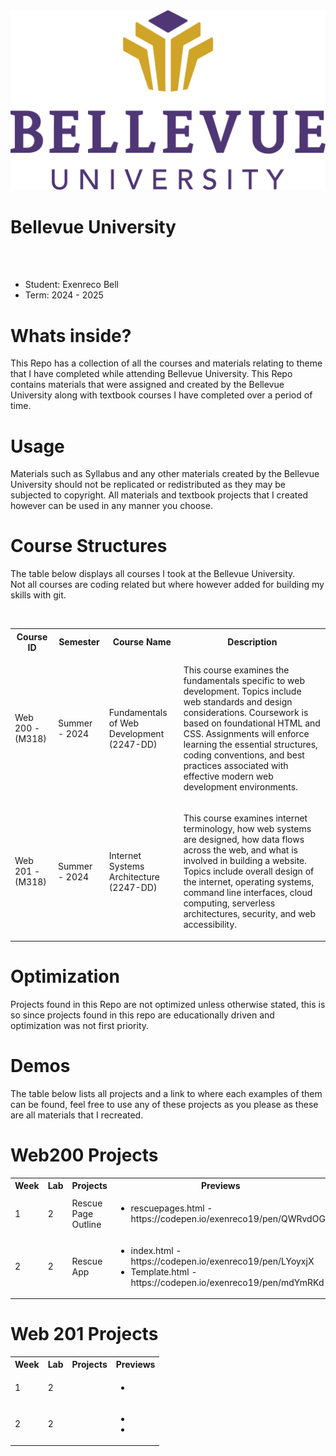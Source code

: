 
<img src="./Bellevue-University.png" alt="Bellevue Logo" style="margin: auto;">

# Bellevue University

<br>
<br>

<ul>
    <li>Student: Exenreco Bell</li>
    <li>Term: 2024 - 2025</li>
</ul>

# Whats inside?
<p>
    This Repo has a collection of all the courses and materials relating to theme that I have 
    completed while attending Bellevue University. This Repo contains materials that were 
    assigned and created by the Bellevue University along with textbook courses I have 
    completed over a period of time.
</p>

# Usage
<p>
    Materials such as Syllabus and any other materials 
    created by the Bellevue University should not be replicated or redistributed as they
    may be subjected to copyright. All materials and textbook projects that I created however 
    can be used in any manner you choose.
</p>

# Course Structures
<p>
    The table below displays all courses I took at the Bellevue University. <br>
    Not all courses are coding related but where however added for building my skills with git.
</p>
<br>
<table>
    <tr>
        <th>Course ID</th>
        <th>Semester</th>
        <th>Course Name</th>
        <th>Description</th>
    </tr>
    <tr>
        <td>Web 200 - (M318)</td>
        <td>Summer - 2024</td>
        <td>Fundamentals of Web Development (2247-DD)</td>
        <td>
            <p>
                This course examines the fundamentals specific to web development. 
                Topics include web standards and design considerations. Coursework 
                is based on foundational HTML and CSS. Assignments will enforce 
                learning the essential structures, coding conventions, and best 
                practices associated with effective modern web development environments.
            </p>
        </td>
    </tr>
    <tr>
        <td>Web 201 - (M318)</td>
        <td>Summer - 2024</td>
        <td>Internet Systems Architecture (2247-DD)</td>
        <td>
            <p>
                This course examines internet terminology, how web systems are designed, 
                how data flows across the web, and what is involved in building a website. 
                Topics include overall design of the internet, operating systems, command line interfaces, 
                cloud computing, serverless architectures, security, and web accessibility.
            </p>
        </td>
    </tr>
</table>

# Optimization
<p>
    Projects found in this Repo are not optimized unless otherwise stated, this is 
    so since projects found in this repo are educationally driven and optimization 
    was not first priority.
</p>

# Demos
<p>
    The table below lists all projects and a link to where each examples of them can be found, 
    feel free to use any of these projects as you please as these are all materials that I 
    recreated.
</p>

# Web200 Projects
<table>
    <tr>
        <th>Week</th>
        <th>Lab</th>
        <th>Projects</th>
        <th>Previews</th>
    </tr>
    <tr>
        <td>1</td>
        <td>2</td>
        <td>Rescue Page Outline</td>
        <td>
            <ul>
                <li>rescuepages.html - https://codepen.io/exenreco19/pen/QWRvdOG</li>
            </ul>
        </td>
    </tr>
    <tr>
        <td>2</td>
        <td>2</td>
        <td>Rescue App</td>
        <td>
            <ul>
                <li>index.html - https://codepen.io/exenreco19/pen/LYoyxjX</li>
                <li>Template.html - https://codepen.io/exenreco19/pen/mdYmRKd</li>
            </ul>
        </td>
    </tr>
</table>


# Web 201 Projects
<table>
    <tr>
        <th>Week</th>
        <th>Lab</th>
        <th>Projects</th>
        <th>Previews</th>
    </tr>
    <tr>
        <td>1</td>
        <td>2</td>
        <td></td>
        <td>
            <ul>
                <li></li>
            </ul>
        </td>
    </tr>
    <tr>
        <td>2</td>
        <td>2</td>
        <td></td>
        <td>
            <ul>
                <li></li>
                <li></li>
            </ul>
        </td>
    </tr>
</table>
